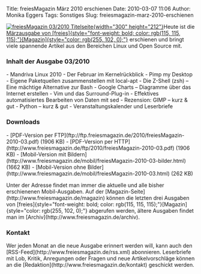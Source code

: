 Title: freiesMagazin März 2010 erschienen
Date: 2010-03-07 11:06
Author: Monika Eggers
Tags: Sonstiges
Slug: freiesmagazin-marz-2010-erschienen

[![freiesMagazin 03/2010
Titelseite](http://www.freiesmagazin.de/system/files/freiesmagazin-2010-03.png){width="300"
height="212"}](http://www.freiesmagazin.de/system/files/freiesmagazin-2010-03.png)Heute
ist die [Märzausgabe von
[freies]{style="font-weight: bold; color: rgb(115, 115, 115);"}[Magazin]{style="color: rgb(255, 102, 0);"}](http://www.freiesmagazin.de/freiesMagazin-2010-03)
erschienen und bringt viele spannende Artikel aus den Bereichen Linux
und Open Source mit.  

### Inhalt der Ausgabe 03/2010

</p>
-   Mandriva Linux 2010
-   Der Februar im Kernelrückblick
-   Pimp my Desktop
-   Eigene Paketquellen zusammenstellen mit local-apt
-   Die Z-Shell (zsh) – Eine mächtige Alternative zur Bash
-   Google Charts – Diagramme über das Internet erstellen
-   Vim und das Surround-Plug-in
-   Effektives automatisiertes Bearbeiten von Daten mit sed
-   Rezension: GIMP – kurz & gut
-   Python – kurz & gut
-   Veranstaltungskalender und Leserbriefe

</p>
<!--break--><!--break-->

### Downloads

</p>
-   [PDF-Version per
    FTP](ftp://ftp.freiesmagazin.de/2010/freiesMagazin-2010-03.pdf)
    (1906 KB)
-   [PDF-Version per
    HTTP](http://www.freiesmagazin.de/ftp/2010/freiesMagazin-2010-03.pdf)
    (1906 KB)
-   [Mobil-Version mit
    Bildern](http://www.freiesmagazin.de/mobil/freiesMagazin-2010-03-bilder.html)
    (1662 KB)
-   [Mobil-Version ohne
    Bilder](http://www.freiesmagazin.de/mobil/freiesMagazin-2010-03.html)
    (262 KB)

</p>
Unter der Adresse <http://freiesmagazin.de/mobil/> findet man immer die
aktuelle und alle bisher erschienenen Mobil-Ausgaben. Auf der
[Magazin-Seite](http://www.freiesmagazin.de/magazin) können die letzten
drei Ausgaben von
[freies]{style="font-weight: bold; color: rgb(115, 115, 115);"}[Magazin]{style="color: rgb(255, 102, 0);"}
abgerufen werden, ältere Ausgaben findet man im
[Archiv](http://www.freiesmagazin.de/archiv).  

### Kontakt

</p>
Wer jeden Monat an die neue Ausgabe erinnert werden will, kann auch den
[RSS-Feed](http://www.freiesmagazin.de/rss.xml) abonnieren. Leserbriefe
mit Lob, Kritik, Anregungen oder Fragen und neue Artikelvorschläge
können an die [Redaktion](http://www.freiesmagazin.de/kontakt) geschickt
werden.

</p>

